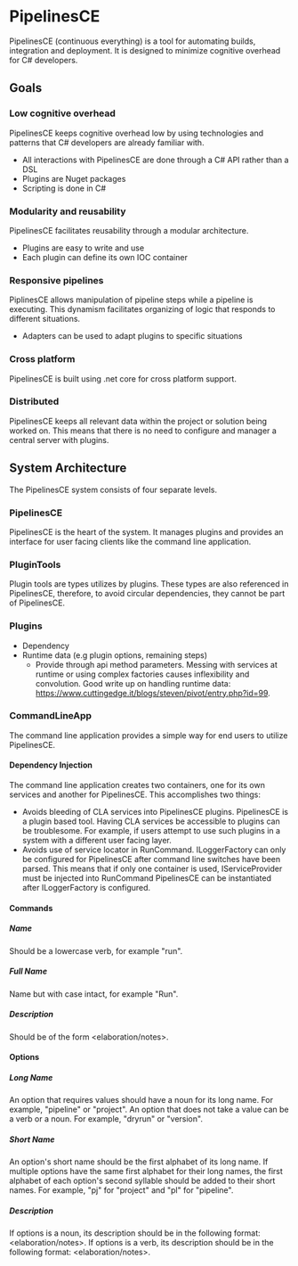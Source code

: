 # PipelinesCE
PipelinesCE (continuous everything) is a tool for automating builds, integration and deployment. It is designed to minimize cognitive overhead for C# developers.

## Goals
### Low cognitive overhead   
PipelinesCE keeps cognitive overhead low by using technologies and patterns that C# developers are already familiar with.
- All interactions with PipelinesCE are done through a C# API rather than a DSL
- Plugins are Nuget packages
- Scripting is done in C#
### Modularity and reusability
PipelinesCE facilitates reusability through a modular architecture.
- Plugins are easy to write and use
- Each plugin can define its own IOC container
### Responsive pipelines
PiplinesCE allows manipulation of pipeline steps while a pipeline is executing. This dynamism facilitates organizing of logic that 
responds to different situations.
- Adapters can be used to adapt plugins to specific situations
### Cross platform
PipelinesCE is built using .net core for cross platform support.
### Distributed
PipelinesCE keeps all relevant data within the project or solution being worked on. This means that there is no need to configure and manager a central server with
plugins.

## System Architecture
The PipelinesCE system consists of four separate levels.
### PipelinesCE
PipelinesCE is the heart of the system. It manages plugins and provides an interface for user facing clients like the command line application.
### PluginTools
Plugin tools are types utilizes by plugins. These types are also referenced in PipelinesCE, therefore, to avoid circular dependencies, they cannot be part of PipelinesCE.
### Plugins
- Dependency 
- Runtime data (e.g plugin options, remaining steps) 
  - Provide through api method parameters. Messing with services at runtime or using complex factories causes inflexibility and convolution.
    Good write up on handling runtime data: https://www.cuttingedge.it/blogs/steven/pivot/entry.php?id=99.
### CommandLineApp
The command line application provides a simple way for end users to utilize PipelinesCE.
#### Dependency Injection
The command line application creates two containers, one for its own services and another for PipelinesCE. This accomplishes 
two things:
- Avoids bleeding of CLA services into PipelinesCE plugins. PipelinesCE is a plugin based tool. Having CLA services be accessible
to plugins can be troublesome. For example, if users attempt to use such plugins in a system with a different user facing layer.
- Avoids use of service locator in RunCommand. ILoggerFactory can only be configured for PipelinesCE after command line switches
have been parsed. This means that if only one container is used, IServiceProvider must be injected into RunCommand PipelinesCE 
can be instantiated after ILoggerFactory is configured.
#### Commands
##### Name
Should be a lowercase verb, for example "run". 
##### Full Name
Name but with case intact, for example "Run".
##### Description
Should be of the form <what it does><elaboration/notes>.
#### Options
##### Long Name
An option that requires values should have a noun for its long name. For example, "pipeline" or "project". 
An option that does not take a value can be a verb or a noun. For example, "dryrun" or "version".
##### Short Name
An option's short name should be the first alphabet of its long name. If multiple options have the same first alphabet for their long names, the
first alphabet of each option's second syllable should be added to their short names. For example, "pj" for "project" and "pl" for "pipeline".
##### Description
If options is a noun, its description should be in the following format: <what it is><elaboration/notes><default value>. If options is a verb, its description
should be in the following format: <what it does><elaboration/notes>.